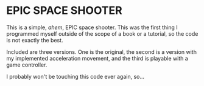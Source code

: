 EPIC SPACE SHOOTER
==================

This is a simple, *ahem*, EPIC space shooter. This was the first thing I programmed myself outside of the scope of a book or a tutorial, so the code is not exactly the best.

Included are three versions. One is the original, the second is a version with my implemented acceleration movement, and the third is playable with a game controller.

I probably won't be touching this code ever again, so...